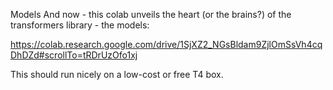 Models
And now - this colab unveils the heart (or the brains?) of the transformers library - the models:

https://colab.research.google.com/drive/1SjXZ2_NGsBldam9ZjlOmSsVh4cqDhDZd#scrollTo=tRDrUzOfo1xj

This should run nicely on a low-cost or free T4 box.
